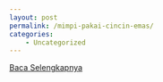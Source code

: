 ```yaml
---
layout: post
permalink: /mimpi-pakai-cincin-emas/
categories:
    - Uncategorized
---
```


[Baca Selengkapnya](/02)